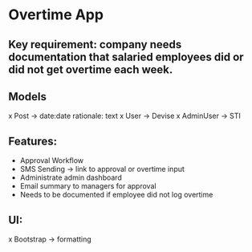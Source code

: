 # Overtime App

## Key requirement: company needs documentation that salaried employees did or did not get overtime each week.

## Models
x Post -> date:date rationale: text
x User -> Devise
x AdminUser -> STI

## Features:
- Approval Workflow
- SMS Sending -> link to approval or overtime input
- Administrate admin dashboard
- Email summary to managers for approval
- Needs to be documented if employee did not log overtime

## UI:
x Bootstrap -> formatting
